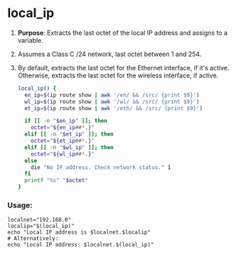 # local_ip

1. **Purpose**: Extracts the last octet of the local IP address and assigns to a variable.

2. Assumes a Class C /24 network, last octet between 1 and 254.

3. By default, extracts the last octet for the Ethernet interface, if it's active. Otherwise, extracts the last octet for the wireless interface, if active.
   
   ```bash
   local_ip() {
     en_ip=$(ip route show | awk '/en/ && /src/ {print $9}')
     wl_ip=$(ip route show | awk '/wl/ && /src/ {print $9}')
     et_ip=$(ip route show | awk '/eth/ && /src/ {print $9}')
   
     if [[ -n "$en_ip" ]]; then
       octet="${en_ip##*.}"
     elif [[ -n "$et_ip" ]]; then
       octet="${et_ip##*.}"
     elif [[ -n "$wl_ip" ]]; then
       octet="${wl_ip##*.}"
     else
       die "No IP address. Check network status." 1
     fi
     printf "%s" "$octet"
   }
   ```

### Usage:

```bas
localnet="192.168.0"
localip="$(local_ip)"
echo "Local IP address is $localnet.$localip"
# Alternatively:
echo "Local IP address: $localnet.$(local_ip)"
```
